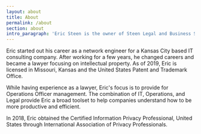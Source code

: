 ```yaml
---
layout: about 
title: About
permalink: /about
section: about
intro_paragraph: 'Eric Steen is the owner of Steen Legal and Business Solutions, LLC.'
---
```

Eric started out his career as a network engineer for a Kansas City based IT consulting company. After working for a few years, he changed careers and became a lawyer focusing on intellectual property. As of 2019, Eric is licensed in Missouri, Kansas and the United States Patent and Trademark Office.

While having experience as a lawyer, Eric's focus is to provide for Operations Officer management. The combination of IT, Operations, and Legal provide Eric a broad toolset to help companies understand how to be more productive and efficient.

In 2018, Eric obtained the Certified Information Privacy Professional, United States through International Association of Privacy Professionals. 
